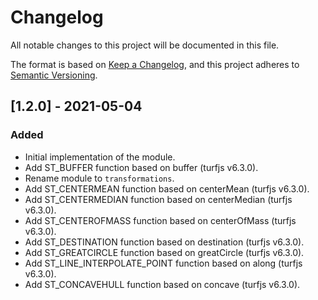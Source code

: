 # Changelog
All notable changes to this project will be documented in this file.

The format is based on [Keep a Changelog](https://keepachangelog.com/en/1.0.0/),
and this project adheres to [Semantic Versioning](https://semver.org/spec/v2.0.0.html).

## [1.2.0] - 2021-05-04

### Added
* Initial implementation of the module.
* Add ST_BUFFER function based on buffer (turfjs v6.3.0).
* Rename module to `transformations`.
* Add ST_CENTERMEAN function based on centerMean (turfjs v6.3.0).
* Add ST_CENTERMEDIAN function based on centerMedian (turfjs v6.3.0).
* Add ST_CENTEROFMASS function based on centerOfMass (turfjs v6.3.0).
* Add ST_DESTINATION function based on destination (turfjs v6.3.0).
* Add ST_GREATCIRCLE function based on greatCircle (turfjs v6.3.0).
* Add ST_LINE_INTERPOLATE_POINT function based on along (turfjs v6.3.0).
* Add ST_CONCAVEHULL function based on concave (turfjs v6.3.0).